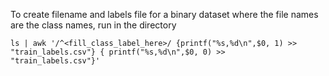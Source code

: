 To create filename and labels file for a binary dataset where the file names are the class names, run
in the directory


    ls | awk '/^<fill_class_label_here>/ {printf("%s,%d\n",$0, 1) >> "train_labels.csv"} { printf("%s,%d\n",$0, 0) >> 
    "train_labels.csv"}'
